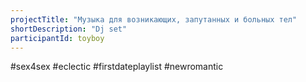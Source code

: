```yaml
---
projectTitle: "Музыка для возникающих, запутанных и больных тел"
shortDescription: "Dj set"
participantId: toyboy
---
```


#sex4sex #eclectic #firstdateplaylist #newromantic 
